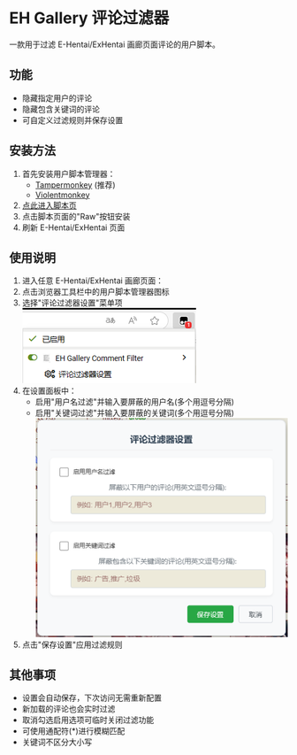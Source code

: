# EH Gallery 评论过滤器

一款用于过滤 E-Hentai/ExHentai 画廊页面评论的用户脚本。

## 功能
- 隐藏指定用户的评论
- 隐藏包含关键词的评论
- 可自定义过滤规则并保存设置

## 安装方法
1. 首先安装用户脚本管理器：
   - [Tampermonkey](https://www.tampermonkey.net/) (推荐)  
   - [Violentmonkey](https://violentmonkey.github.io/)  
2. [点此进入脚本页](https://github.com/WWWA7/EH-GalleryCommentFilter/blob/main/EH%20Gallery%20Comment%20Filter-1.0.user.js)  
3. 点击脚本页面的"Raw"按钮安装  
4. 刷新 E-Hentai/ExHentai 页面  

## 使用说明
1. 进入任意 E-Hentai/ExHentai 画廊页面：
2. 点击浏览器工具栏中的用户脚本管理器图标
3. 选择"评论过滤器设置"菜单项  
![设置面板截图1](screenshot1.png)
5. 在设置面板中：
   - 启用"用户名过滤"并输入要屏蔽的用户名(多个用逗号分隔)
   - 启用"关键词过滤"并输入要屏蔽的关键词(多个用逗号分隔)  
![设置面板截图2](screenshot2.png)  
6. 点击"保存设置"应用过滤规则

## 其他事项
- 设置会自动保存，下次访问无需重新配置
- 新加载的评论也会实时过滤
- 取消勾选启用选项可临时关闭过滤功能
- 可使用通配符(*)进行模糊匹配
- 关键词不区分大小写


